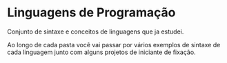 # Linguagens de Programação

Conjunto de sintaxe e conceitos de linguagens que ja estudei.

Ao longo de cada pasta você vai passar por vários exemplos de sintaxe de cada linguagem junto com alguns projetos de iniciante de fixação.
